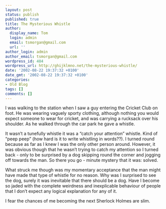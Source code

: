 ```yaml
---
layout: post
status: publish
published: true
title: The Mysterious Whistle
author:
  display_name: Tom
  login: admin
  email: tsmorgan@gmail.com
  url: ''
author_login: admin
author_email: tsmorgan@gmail.com
wordpress_id: 484
wordpress_url: http://ghijklmno.net/the-mysterious-whistle/
date: '2002-08-22 19:37:32 +0100'
date_gmt: '2002-08-22 19:37:32 +0100'
categories:
- Old Blog
tags: []
comments: []
---
```

<!-- more -->

<p>I was walking to the station when I saw a guy entering the Cricket Club on foot. He was wearing vaguely sporty clothing, although nothing you would expect someone to wear for cricket, and was carrying a rucksack over his shoulder. As he walked through the car park he gave a whistle.</p>

<p>It wasn&#8217;t a tunefully whistle it was a &#8220;catch your attention&#8221; whistle. Kind of &#8220;peep peep&#8221; (how hard is it to write whistling in words??). I turned round because as far as I knew I was the only other person around. However, it was obvious though that he wasn&#8217;t trying to catch my attention so I turned back - only to be surprised by a dog skipping round the corner and jogging off towards the man. So there you go - minute mystery that it was:  solved.</p>

<p>What struck me though was my momentary acceptance that the man might have made that type of whistle for no reason. Why was I surprised to see the dog, surely it was inevitable that there should be a dog. Have I become so jaded with the complete weirdness and inexplicable behaviour of people that I don&#8217;t expect any logical explanation for any of it.</p>

<p>I fear the chances of me becoming the next Sherlock Holmes are slim.</p>

